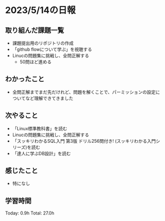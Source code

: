 # 2023/5/14の日報
## 取り組んだ課題一覧
* 課題提出用のリポジトリの作成
* 「github flowについて学ぶ」を視聴する
* Linucの問題集に挑戦し、全問正解する
    * 50問ほど進める
## わかったこと
* 全問正解までまだ先だけれど、問題を解くことで、パーミッションの設定についてなど理解できてきました
## 次やること
* 「Linux標準教科書」を読む
* Linucの問題集に挑戦し、全問正解する
* 「スッキリわかるSQL入門 第3版 ドリル256問付き! (スッキリわかる入門シリーズ)を読む
* 「達人に学ぶDB設計」を読む
## 感じたこと
* 特になし
## 学習時間
Today: 0.9h
Total: 27.0h